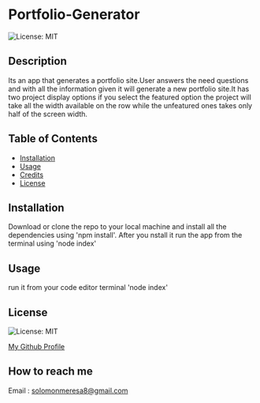 # Portfolio-Generator

  ![License: MIT](https://img.shields.io/badge/License-MIT-green.svg)


  


## Description
 Its an app that generates a portfolio site.User answers the need questions and with all the information given it will generate a new portfolio site.It has two project display options if you select the featured option the project will take all the width available on the row while the unfeatured ones takes only half of the screen width.
##  Table of Contents

* [Installation](#installation)
* [Usage](#usage)
* [Credits](#credits)
* [License](#license)


## Installation
Download or clone the repo to your local machine and install all the dependencies using 'npm install'. After you nstall it run the app from the terminal using 'node index'

## Usage
 run it from your code editor terminal 'node index'




## License

![License: MIT](https://img.shields.io/badge/License-MIT-green.svg)





[My Github Profile](https://github.com/solomonmeresa)

## How to reach me
 Email : solomonmeresa8@gmail.com


